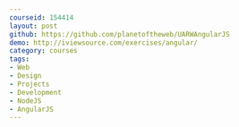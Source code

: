 ```yaml
---
courseid: 154414
layout: post
github: https://github.com/planetoftheweb/UARWAngularJS
demo: http://iviewsource.com/exercises/angular/
category: courses
tags:
- Web
- Design
- Projects
- Development
- NodeJS
- AngularJS
---
```

